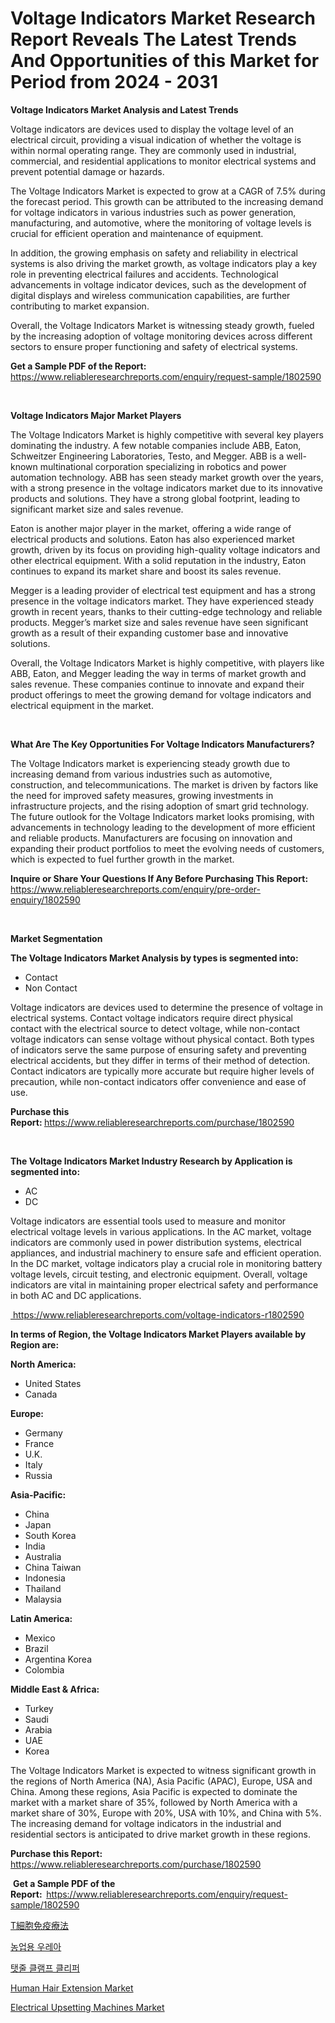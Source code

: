 <p><h1>Voltage Indicators Market Research Report Reveals The Latest Trends And Opportunities of this Market for Period from 2024 - 2031</h1></p><p><strong>Voltage Indicators Market Analysis and Latest Trends</strong></p>
<p><p>Voltage indicators are devices used to display the voltage level of an electrical circuit, providing a visual indication of whether the voltage is within normal operating range. They are commonly used in industrial, commercial, and residential applications to monitor electrical systems and prevent potential damage or hazards.</p><p>The Voltage Indicators Market is expected to grow at a CAGR of 7.5% during the forecast period. This growth can be attributed to the increasing demand for voltage indicators in various industries such as power generation, manufacturing, and automotive, where the monitoring of voltage levels is crucial for efficient operation and maintenance of equipment.</p><p>In addition, the growing emphasis on safety and reliability in electrical systems is also driving the market growth, as voltage indicators play a key role in preventing electrical failures and accidents. Technological advancements in voltage indicator devices, such as the development of digital displays and wireless communication capabilities, are further contributing to market expansion.</p><p>Overall, the Voltage Indicators Market is witnessing steady growth, fueled by the increasing adoption of voltage monitoring devices across different sectors to ensure proper functioning and safety of electrical systems.</p></p>
<p><strong>Get a Sample PDF of the Report:&nbsp;</strong> <a href="https://www.reliableresearchreports.com/enquiry/request-sample/1802590">https://www.reliableresearchreports.com/enquiry/request-sample/1802590</a></p>
<p>&nbsp;</p>
<p><strong>Voltage Indicators Major Market Players</strong></p>
<p><p>The Voltage Indicators Market is highly competitive with several key players dominating the industry. A few notable companies include ABB, Eaton, Schweitzer Engineering Laboratories, Testo, and Megger. ABB is a well-known multinational corporation specializing in robotics and power automation technology. ABB has seen steady market growth over the years, with a strong presence in the voltage indicators market due to its innovative products and solutions. They have a strong global footprint, leading to significant market size and sales revenue.</p><p>Eaton is another major player in the market, offering a wide range of electrical products and solutions. Eaton has also experienced market growth, driven by its focus on providing high-quality voltage indicators and other electrical equipment. With a solid reputation in the industry, Eaton continues to expand its market share and boost its sales revenue.</p><p>Megger is a leading provider of electrical test equipment and has a strong presence in the voltage indicators market. They have experienced steady growth in recent years, thanks to their cutting-edge technology and reliable products. Megger’s market size and sales revenue have seen significant growth as a result of their expanding customer base and innovative solutions.</p><p>Overall, the Voltage Indicators Market is highly competitive, with players like ABB, Eaton, and Megger leading the way in terms of market growth and sales revenue. These companies continue to innovate and expand their product offerings to meet the growing demand for voltage indicators and electrical equipment in the market.</p></p>
<p>&nbsp;</p>
<p><strong>What Are The Key Opportunities For Voltage Indicators Manufacturers?</strong></p>
<p><p>The Voltage Indicators market is experiencing steady growth due to increasing demand from various industries such as automotive, construction, and telecommunications. The market is driven by factors like the need for improved safety measures, growing investments in infrastructure projects, and the rising adoption of smart grid technology. The future outlook for the Voltage Indicators market looks promising, with advancements in technology leading to the development of more efficient and reliable products. Manufacturers are focusing on innovation and expanding their product portfolios to meet the evolving needs of customers, which is expected to fuel further growth in the market.</p></p>
<p><strong>Inquire or Share Your Questions If Any Before Purchasing This Report:</strong> <a href="https://www.reliableresearchreports.com/enquiry/pre-order-enquiry/1802590">https://www.reliableresearchreports.com/enquiry/pre-order-enquiry/1802590</a></p>
<p>&nbsp;</p>
<p><strong>Market Segmentation</strong></p>
<p><strong>The Voltage Indicators Market Analysis by types is segmented into:</strong></p>
<p><ul><li>Contact</li><li>Non Contact</li></ul></p>
<p><p>Voltage indicators are devices used to determine the presence of voltage in electrical systems. Contact voltage indicators require direct physical contact with the electrical source to detect voltage, while non-contact voltage indicators can sense voltage without physical contact. Both types of indicators serve the same purpose of ensuring safety and preventing electrical accidents, but they differ in terms of their method of detection. Contact indicators are typically more accurate but require higher levels of precaution, while non-contact indicators offer convenience and ease of use.</p></p>
<p><strong>Purchase this Report:&nbsp;</strong><a href="https://www.reliableresearchreports.com/purchase/1802590">https://www.reliableresearchreports.com/purchase/1802590</a></p>
<p>&nbsp;</p>
<p><strong>The Voltage Indicators Market Industry Research by Application is segmented into:</strong></p>
<p><ul><li>AC</li><li>DC</li></ul></p>
<p><p>Voltage indicators are essential tools used to measure and monitor electrical voltage levels in various applications. In the AC market, voltage indicators are commonly used in power distribution systems, electrical appliances, and industrial machinery to ensure safe and efficient operation. In the DC market, voltage indicators play a crucial role in monitoring battery voltage levels, circuit testing, and electronic equipment. Overall, voltage indicators are vital in maintaining proper electrical safety and performance in both AC and DC applications.</p></p>
<p><a href="https://www.reliableresearchreports.com/voltage-indicators-r1802590">&nbsp;https://www.reliableresearchreports.com/voltage-indicators-r1802590</a></p>
<p><strong>In terms of Region, the Voltage Indicators Market Players available by Region are:</strong></p>
<p>
    <p> <strong> North America: </strong>
        <ul>
            <li>United States</li>
            <li>Canada</li>
        </ul>
        </p> 
    <p> <strong> Europe: </strong>
        <ul>
            <li>Germany</li>
            <li>France</li>
            <li>U.K.</li>
            <li>Italy</li>
            <li>Russia</li>
        </ul>
        </p> 
    <p> <strong> Asia-Pacific: </strong>
        <ul>
            <li>China</li>
            <li>Japan</li>
            <li>South Korea</li>
            <li>India</li>
            <li>Australia</li>
            <li>China Taiwan</li>
            <li>Indonesia</li>
            <li>Thailand</li>
            <li>Malaysia</li>
        </ul>
        </p> 
    <p> <strong> Latin America: </strong>
        <ul>
            <li>Mexico</li>
            <li>Brazil</li>
            <li>Argentina Korea</li>
            <li>Colombia</li>
        </ul>
        </p> 
    <p> <strong> Middle East & Africa: </strong>
        <ul>
            <li>Turkey</li>
            <li>Saudi</li>
            <li>Arabia</li>
            <li>UAE</li>
            <li>Korea</li>
        </ul>
    </p>
    </p>
<p><p>The Voltage Indicators Market is expected to witness significant growth in the regions of North America (NA), Asia Pacific (APAC), Europe, USA and China. Among these regions, Asia Pacific is expected to dominate the market with a market share of 35%, followed by North America with a market share of 30%, Europe with 20%, USA with 10%, and China with 5%. The increasing demand for voltage indicators in the industrial and residential sectors is anticipated to drive market growth in these regions.</p></p>
<p><strong>Purchase this Report: </strong><a href="https://www.reliableresearchreports.com/purchase/1802590">https://www.reliableresearchreports.com/purchase/1802590</a></p>
<p>&nbsp;<strong>Get a Sample PDF of the Report:&nbsp;&nbsp;</strong><a href="https://www.reliableresearchreports.com/enquiry/request-sample/1802590">https://www.reliableresearchreports.com/enquiry/request-sample/1802590</a></p>
<p><strong></strong></p>
<p><p><a href="https://github.com/SarahFahey88/Market-Research-Report-List-1/blob/main/855813131969.md">T細胞免疫療法</a></p><p><a href="https://medium.com/@maksymilianbaran1901/%EB%86%8D%EC%97%85-%EC%9A%A9%EB%8F%84%EC%9D%98-%EC%9A%94%EC%86%8C-%EC%8B%9C%EC%9E%A5-%EC%8B%9C%EC%9E%A5-%EC%A0%90%EC%9C%A0%EC%9C%A8-%EC%8B%9C%EC%9E%A5-%EB%8F%99%ED%96%A5-%EB%B0%8F-%EB%AF%B8%EB%9E%98-%EC%84%B1%EC%9E%A5-%ED%83%90%EC%83%89-bf38cced7791">농업용 우레아</a></p><p><a href="https://medium.com/@juliastanley2022/%ED%83%9C%EC%95%84-%EC%8B%A0%EC%83%9D%EC%95%84-%EC%B4%88%EC%A0%88%EA%B0%9C-%ED%81%B4%EB%9E%A8%ED%94%84-%ED%81%B4%EB%A6%AC%ED%8D%BC-%EC%8B%9C%EC%9E%A5-%EC%A0%84%EB%A7%9D-%EC%82%B0%EC%97%85-%EA%B0%9C%EC%9A%94-%EB%B0%8F-%EC%98%88%EC%B8%A1-2024%EB%85%84%EB%B6%80%ED%84%B0-2031%EB%85%84-674a44c00d38">탯줄 클램프 클리퍼</a></p><p><a href="https://www.linkedin.com/pulse/human-hair-extension-market-report-reveals-latest-trends-ydbje?trackingId=uS34MBim5gO%2FzR1BqTVFLg%3D%3D">Human Hair Extension Market</a></p><p><a href="https://github.com/okotobwrhuteie/Market-Research-Report-List-2/blob/main/electrical-upsetting-machines-market.md">Electrical Upsetting Machines Market</a></p></p>